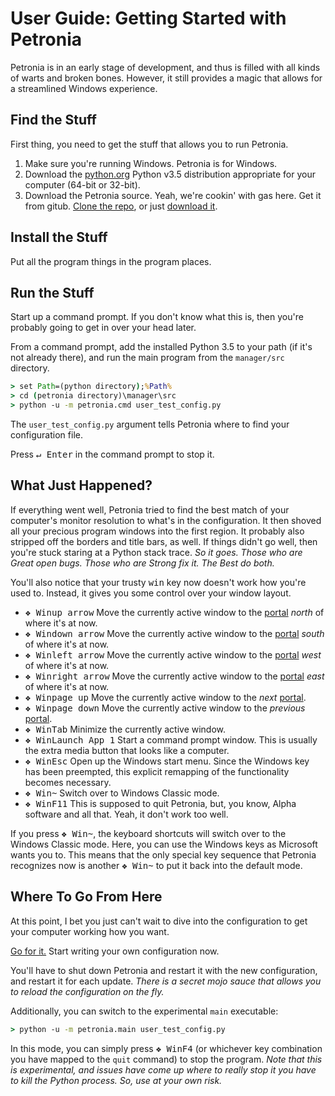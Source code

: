 # User Guide: Getting Started with Petronia

Petronia is in an early stage of development, and thus is filled with all
kinds of warts and broken bones.  However, it still provides a magic that
allows for a streamlined Windows experience.


## Find the Stuff

First thing, you need to get the stuff that allows you to run Petronia.

1. Make sure you're running Windows.  Petronia is for Windows.
2. Download the [python.org](https://python.org) Python v3.5 distribution
    appropriate for your computer (64-bit or 32-bit).
3. Download the Petronia source.  Yeah, we're cookin' with gas here.
    Get it from gitub.
    [Clone the repo](https://github.com/groboclown/petronia), or just
    [download it](https://github.com/groboclown/petronia/archive/master.zip).


## Install the Stuff

Put all the program things in the program places.


## Run the Stuff

Start up a command prompt.  If you don't know what this is, then you're
probably going to get in over your head later.

From a command prompt, add the installed Python 3.5 to your path (if it's not
already there), and run the main program from the `manager/src` directory.
 
```cmd
> set Path=(python directory);%Path%
> cd (petronia directory)\manager\src
> python -u -m petronia.cmd user_test_config.py
```

The `user_test_config.py` argument tells Petronia where to find your
configuration file.

Press <kbd>&crarr; Enter</kbd> in the command prompt to stop it.


## What Just Happened?

If everything went well, Petronia tried to find the best match of your
computer's monitor resolution to what's in the configuration.  It then
shoved all your precious program windows into the first region.  It probably
also stripped off the borders and title bars, as well.  If things didn't
go well, then you're stuck staring at a Python stack trace.  *So it goes.
Those who are Great open bugs.  Those who are Strong fix it.   The Best do
both.*

You'll also notice that your trusty <kbd>win</kbd> key now doesn't work how
you're used to.  Instead, it gives you some control over your window layout. 

 * <kbd>&#x2756; Win</kbd><kbd>up arrow</kbd> Move the currently active window to
    the [portal](#Portal) *north* of where it's at now.
 * <kbd>&#x2756; Win</kbd><kbd>down arrow</kbd> Move the currently active window to
    the [portal](#Portal) *south* of where it's at now.
 * <kbd>&#x2756; Win</kbd><kbd>left arrow</kbd> Move the currently active window to
    the [portal](#Portal) *west* of where it's at now.
 * <kbd>&#x2756; Win</kbd><kbd>right arrow</kbd> Move the currently active window to
    the [portal](#Portal) *east* of where it's at now.
 * <kbd>&#x2756; Win</kbd><kbd>page up</kbd> Move the currently active window to
    the *next* [portal](#Portal).
 * <kbd>&#x2756; Win</kbd><kbd>page down</kbd> Move the currently active window to
    the *previous* [portal](#Portal).
 * <kbd>&#x2756; Win</kbd><kbd>Tab</kbd> Minimize the currently active window. 
 * <kbd>&#x2756; Win</kbd><kbd>Launch App 1</kbd> Start a command prompt window.
    This is usually the extra media button that looks like a computer.
 * <kbd>&#x2756; Win</kbd><kbd>Esc</kbd> Open up the Windows start menu.  Since the
    Windows key has been preempted, this explicit remapping of the
    functionality becomes necessary.
 * <kbd>&#x2756; Win</kbd><kbd>~</kbd> Switch over to Windows Classic mode.
 * <kbd>&#x2756; Win</kbd><kbd>F11</kbd> This is supposed to quit Petronia, but, you
    know, Alpha software and all that.  Yeah, it don't work too well.

If you press <kbd>&#x2756; Win</kbd><kbd>~</kbd>, the keyboard shortcuts will
switch over to the Windows Classic mode.  Here, you can use the Windows keys
as Microsoft wants you to.  This means that the only special key sequence that
Petronia recognizes now is another <kbd>&#x2756; Win</kbd><kbd>~</kbd> to put it back
into the default mode.


## Where To Go From Here

At this point, I bet you just can't wait to dive into the configuration to
get your computer working how you want.

[Go for it.](user-configuration.md)  Start writing your own configuration now.

You'll have to shut down Petronia and restart it with the new configuration,
and restart it for each update.  *There is a secret mojo sauce that allows
you to reload the configuration on the fly.*

Additionally, you can switch to the experimental `main` executable:

```cmd
> python -u -m petronia.main user_test_config.py
```

In this mode, you can simply press <kbd>&#x2756; Win</kbd><kbd>F4</kbd>
(or whichever key combination you have mapped to the `quit` command) to stop
the program.  *Note that this is experimental, and issues have come up where
to really stop it you have to kill the Python process.  So, use at your own
risk.*
